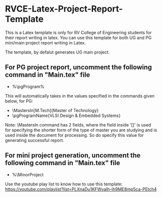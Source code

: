 # RVCE-Latex-Project-Report-Template
This is a Latex template is only for RV College of Engineering students for their report writing in latex. You can use this template for both UG and PG mini/main project report writing in Latex.

The template, by defalut generates UG main project.

## For PG project report, uncomment the following command in "Main.tex" file

* %\pgProgram%

This will automatically takes in the values specified in the commands given below, for PG: 
* \MastersIn[M.Tech]{Master of Technology} 
* \pgProgramName{VLSI Design & Embedded Systems}

Note: \MastersIn command has 2 fields, where the field inside '[]' is used for specifying the shorter form of the type of master you are studying and is used inside the document for processing. So do specify this value for generating successful report.

## For mini project generation, uncomment the following command in "Main.tex" file

* %\MinorProject

Use the youtube play list to know how to use this template: https://youtube.com/playlist?list=PLXnaDu1KFWvaIh-jh9ME8mp5ca-PEtch4
